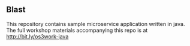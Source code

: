 Blast
-----

This repository contains sample microservice application written in java.
The full workshop materials accompanying this repo is at http://bit.ly/os3work-java
